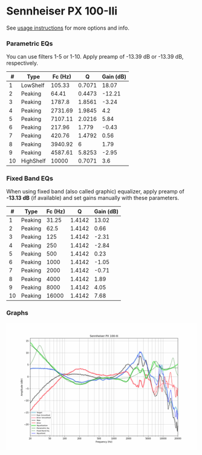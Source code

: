 # Sennheiser PX 100-IIi
See [usage instructions](https://github.com/jaakkopasanen/AutoEq#usage) for more options and info.

### Parametric EQs
You can use filters 1-5 or 1-10. Apply preamp of -13.39 dB or -13.39 dB, respectively.

|   # | Type      |   Fc (Hz) |      Q |   Gain (dB) |
|-----|-----------|-----------|--------|-------------|
|   1 | LowShelf  |    105.33 | 0.7071 |       18.07 |
|   2 | Peaking   |     64.41 | 0.4473 |      -12.21 |
|   3 | Peaking   |   1787.8  | 1.8561 |       -3.24 |
|   4 | Peaking   |   2731.69 | 1.9845 |        4.2  |
|   5 | Peaking   |   7107.11 | 2.0216 |        5.84 |
|   6 | Peaking   |    217.96 | 1.779  |       -0.43 |
|   7 | Peaking   |    420.76 | 1.4792 |        0.56 |
|   8 | Peaking   |   3940.92 | 6      |        1.79 |
|   9 | Peaking   |   4587.61 | 5.8253 |       -2.95 |
|  10 | HighShelf |  10000    | 0.7071 |        3.6  |

### Fixed Band EQs
When using fixed band (also called graphic) equalizer, apply preamp of **-13.13 dB** (if available) and set gains manually with these parameters.

|   # | Type    |   Fc (Hz) |      Q |   Gain (dB) |
|-----|---------|-----------|--------|-------------|
|   1 | Peaking |     31.25 | 1.4142 |       13.02 |
|   2 | Peaking |     62.5  | 1.4142 |        0.66 |
|   3 | Peaking |    125    | 1.4142 |       -2.31 |
|   4 | Peaking |    250    | 1.4142 |       -2.84 |
|   5 | Peaking |    500    | 1.4142 |        0.23 |
|   6 | Peaking |   1000    | 1.4142 |       -1.05 |
|   7 | Peaking |   2000    | 1.4142 |       -0.71 |
|   8 | Peaking |   4000    | 1.4142 |        1.89 |
|   9 | Peaking |   8000    | 1.4142 |        4.05 |
|  10 | Peaking |  16000    | 1.4142 |        7.68 |

### Graphs
![](./Sennheiser%20PX%20100-IIi.png)

